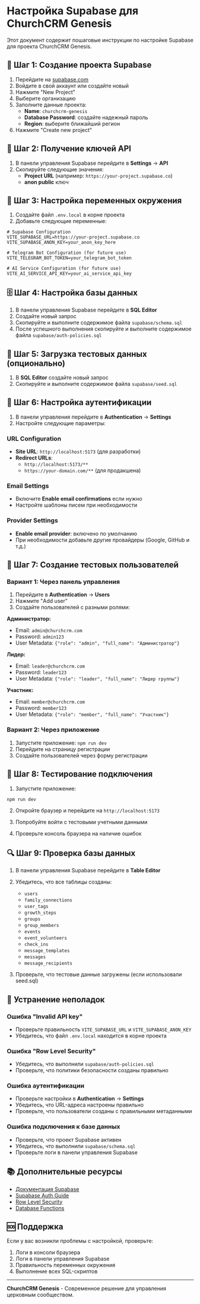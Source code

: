 # Настройка Supabase для ChurchCRM Genesis

Этот документ содержит пошаговые инструкции по настройке Supabase для проекта ChurchCRM Genesis.

## 🚀 Шаг 1: Создание проекта Supabase

1. Перейдите на [supabase.com](https://supabase.com)
2. Войдите в свой аккаунт или создайте новый
3. Нажмите "New Project"
4. Выберите организацию
5. Заполните данные проекта:
   - **Name**: `churchcrm-genesis`
   - **Database Password**: создайте надежный пароль
   - **Region**: выберите ближайший регион
6. Нажмите "Create new project"

## 🔧 Шаг 2: Получение ключей API

1. В панели управления Supabase перейдите в **Settings** → **API**
2. Скопируйте следующие значения:
   - **Project URL** (например: `https://your-project.supabase.co`)
   - **anon public** ключ

## 📝 Шаг 3: Настройка переменных окружения

1. Создайте файл `.env.local` в корне проекта
2. Добавьте следующие переменные:

```env
# Supabase Configuration
VITE_SUPABASE_URL=https://your-project.supabase.co
VITE_SUPABASE_ANON_KEY=your_anon_key_here

# Telegram Bot Configuration (for future use)
VITE_TELEGRAM_BOT_TOKEN=your_telegram_bot_token

# AI Service Configuration (for future use)
VITE_AI_SERVICE_API_KEY=your_ai_service_api_key
```

## 🗄 Шаг 4: Настройка базы данных

1. В панели управления Supabase перейдите в **SQL Editor**
2. Создайте новый запрос
3. Скопируйте и выполните содержимое файла `supabase/schema.sql`
4. После успешного выполнения скопируйте и выполните содержимое файла `supabase/auth-policies.sql`

## 🌱 Шаг 5: Загрузка тестовых данных (опционально)

1. В **SQL Editor** создайте новый запрос
2. Скопируйте и выполните содержимое файла `supabase/seed.sql`

## 🔐 Шаг 6: Настройка аутентификации

1. В панели управления перейдите в **Authentication** → **Settings**
2. Настройте следующие параметры:

### URL Configuration
- **Site URL**: `http://localhost:5173` (для разработки)
- **Redirect URLs**: 
  - `http://localhost:5173/**`
  - `https://your-domain.com/**` (для продакшена)

### Email Settings
- Включите **Enable email confirmations** если нужно
- Настройте шаблоны писем при необходимости

### Provider Settings
- **Enable email provider**: включено по умолчанию
- При необходимости добавьте другие провайдеры (Google, GitHub и т.д.)

## 👥 Шаг 7: Создание тестовых пользователей

### Вариант 1: Через панель управления
1. Перейдите в **Authentication** → **Users**
2. Нажмите "Add user"
3. Создайте пользователей с разными ролями:

**Администратор:**
- Email: `admin@churchcrm.com`
- Password: `admin123`
- User Metadata: `{"role": "admin", "full_name": "Администратор"}`

**Лидер:**
- Email: `leader@churchcrm.com`
- Password: `leader123`
- User Metadata: `{"role": "leader", "full_name": "Лидер группы"}`

**Участник:**
- Email: `member@churchcrm.com`
- Password: `member123`
- User Metadata: `{"role": "member", "full_name": "Участник"}`

### Вариант 2: Через приложение
1. Запустите приложение: `npm run dev`
2. Перейдите на страницу регистрации
3. Создайте пользователей через форму регистрации

## 🧪 Шаг 8: Тестирование подключения

1. Запустите приложение:
```bash
npm run dev
```

2. Откройте браузер и перейдите на `http://localhost:5173`

3. Попробуйте войти с тестовыми учетными данными

4. Проверьте консоль браузера на наличие ошибок

## 🔍 Шаг 9: Проверка базы данных

1. В панели управления Supabase перейдите в **Table Editor**
2. Убедитесь, что все таблицы созданы:
   - `users`
   - `family_connections`
   - `user_tags`
   - `growth_steps`
   - `groups`
   - `group_members`
   - `events`
   - `event_volunteers`
   - `check_ins`
   - `message_templates`
   - `messages`
   - `message_recipients`

3. Проверьте, что тестовые данные загружены (если использовали seed.sql)

## 🚨 Устранение неполадок

### Ошибка "Invalid API key"
- Проверьте правильность `VITE_SUPABASE_URL` и `VITE_SUPABASE_ANON_KEY`
- Убедитесь, что файл `.env.local` находится в корне проекта

### Ошибка "Row Level Security"
- Убедитесь, что выполнили `supabase/auth-policies.sql`
- Проверьте, что политики безопасности созданы правильно

### Ошибка аутентификации
- Проверьте настройки в **Authentication** → **Settings**
- Убедитесь, что URL-адреса настроены правильно
- Проверьте, что пользователи созданы с правильными метаданными

### Ошибка подключения к базе данных
- Проверьте, что проект Supabase активен
- Убедитесь, что выполнили `supabase/schema.sql`
- Проверьте логи в панели управления Supabase

## 📚 Дополнительные ресурсы

- [Документация Supabase](https://supabase.com/docs)
- [Supabase Auth Guide](https://supabase.com/docs/guides/auth)
- [Row Level Security](https://supabase.com/docs/guides/auth/row-level-security)
- [Database Functions](https://supabase.com/docs/guides/database/functions)

## 🆘 Поддержка

Если у вас возникли проблемы с настройкой, проверьте:
1. Логи в консоли браузера
2. Логи в панели управления Supabase
3. Правильность переменных окружения
4. Выполнение всех SQL-скриптов

---

**ChurchCRM Genesis** - Современное решение для управления церковным сообществом.

